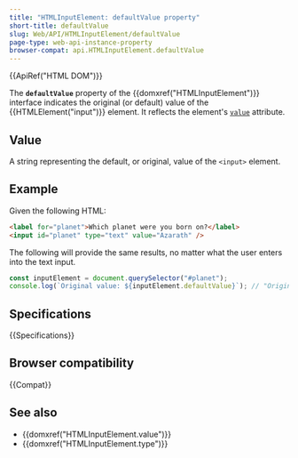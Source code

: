 ```yaml
---
title: "HTMLInputElement: defaultValue property"
short-title: defaultValue
slug: Web/API/HTMLInputElement/defaultValue
page-type: web-api-instance-property
browser-compat: api.HTMLInputElement.defaultValue
---
```


{{ApiRef("HTML DOM")}}

The **`defaultValue`** property of the {{domxref("HTMLInputElement")}} interface indicates the original (or default) value of the {{HTMLElement("input")}} element. It reflects the element's [`value`](/en-US/docs/Web/HTML/Reference/Element/input#value) attribute.

## Value

A string representing the default, or original, value of the `<input>` element.

## Example

Given the following HTML:

```html
<label for="planet">Which planet were you born on?</label>
<input id="planet" type="text" value="Azarath" />
```

The following will provide the same results, no matter what the user enters into the text input.

```js
const inputElement = document.querySelector("#planet");
console.log(`Original value: ${inputElement.defaultValue}`); // "Original value: Azarath"
```

## Specifications

{{Specifications}}

## Browser compatibility

{{Compat}}

## See also

- {{domxref("HTMLInputElement.value")}}
- {{domxref("HTMLInputElement.type")}}
